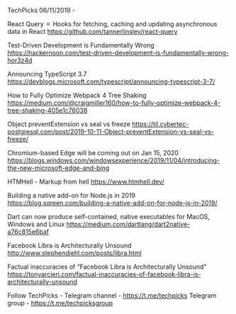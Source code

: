 TechPicks 06/11/2019 -

React Query ⚛️ Hooks for fetching, caching and updating asynchronous data in React
https://github.com/tannerlinsley/react-query

Test-Driven Development is Fundamentally Wrong
https://hackernoon.com/test-driven-development-is-fundamentally-wrong-hor3z4d

Announcing TypeScript 3.7
https://devblogs.microsoft.com/typescript/announcing-typescript-3-7/

How to Fully Optimize Webpack 4 Tree Shaking
https://medium.com/@craigmiller160/how-to-fully-optimize-webpack-4-tree-shaking-405e1c76038

Object preventExtension vs seal vs freeze
https://til.cybertec-postgresql.com/post/2019-10-11-Object-preventExtension-vs-seal-vs-freeze/

Chromium-based Edge will be coming out on Jan 15, 2020
https://blogs.windows.com/windowsexperience/2019/11/04/introducing-the-new-microsoft-edge-and-bing

HTMHell - Markup from hell
https://www.htmhell.dev/

Building a native add-on for Node.js in 2019
https://blog.sqreen.com/building-a-native-add-on-for-node-js-in-2019/

Dart can now produce self-contained, native executables for MacOS, Windows and Linux
https://medium.com/dartlang/dart2native-a76c815e6baf

Facebook Libra is Architecturally Unsound
http://www.stephendiehl.com/posts/libra.html

Factual inaccuracies of “Facebook Libra is Architecturally Unsound”
https://tonyarcieri.com/factual-inaccuracies-of-facebook-libra-is-architecturally-unsound

Follow TechPicks -
Telegram channel - https://t.me/techpicks
Telegram group - https://t.me/techpicksgroup